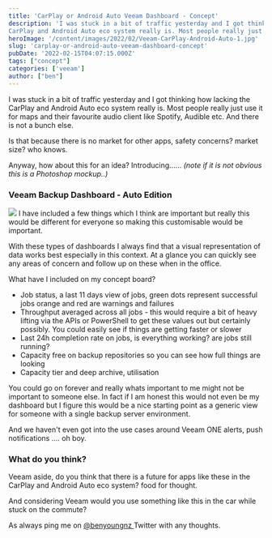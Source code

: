 ```yaml
---
title: 'CarPlay or Android Auto Veeam Dashboard - Concept' 
description: 'I was stuck in a bit of traffic yesterday and I got thinking how lacking the
CarPlay and Android Auto eco system really is. Most people really just us'
heroImage: '/content/images/2022/02/Veeam-CarPlay-Android-Auto-1.jpg'
slug: 'carplay-or-android-auto-veeam-dashboard-concept'
pubDate: '2022-02-15T04:07:15.000Z'
tags: ["concept"] 
categories: ['veeam']
author: ["ben"]
---
```


I was stuck in a bit of traffic yesterday and I got thinking how lacking the CarPlay and Android Auto eco system really is. Most people really just use it for maps and their favourite audio client like Spotify, Audible etc. And there is not a bunch else.

Is that because there is no market for other apps, safety concerns? market size? who knows. 

Anyway, how about this for an idea? Introducing......
*(note if it is not obvious this is a Photoshop mockup..)*

### Veeam Backup Dashboard - Auto Edition
![](/content/images/2022/02/Veeam-CarPlay-Android-Auto.jpg)
I have included a few things which I think are important but really this would be different for everyone so making this customisable would be important.

With these types of dashboards I always find that a visual representation of data works best especially in this context. At a glance you can quickly see any areas of concern and follow up on these when in the office.

What have I included on my concept board?

- Job status, a last 11 days view of jobs, green dots represent successful jobs orange and red are warnings and failures 
- Throughput averaged across all jobs - this would require a bit of heavy lifting via the APIs or PowerShell to get these values out but certainly possibly. You could easily see if things are getting faster or slower
- Last 24h completion rate on jobs, is everything working? are jobs still running? 
- Capacity free on backup repositories so you can see how full things are looking
- Capacity tier and deep archive, utilisation

You could go on forever and really whats important to me might not be important to someone else. In fact if I am honest this would not even be my dashboard but I figure this would be a nice starting point as a generic view for someone with a single backup server environment. 

And we haven't even got into the use cases around Veeam ONE alerts, push notifications .... oh boy.

### What do you think?

Veeam aside, do you think that there is a future for apps like these in the CarPlay and Android Auto eco system? food for thought.

And considering Veeam would you use something like this in the car while stuck on the commute?

As always ping me on [@benyoungnz ](https://twitter.com/benyoungnz) Twitter with any thoughts. 

